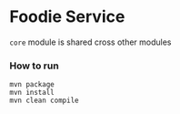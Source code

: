 # Foodie Service
`core` module is shared cross other modules

### How to run
```shell
mvn package
mvn install
mvn clean compile
```